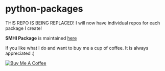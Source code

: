 # python-packages

THIS REPO IS BEING REPLACED! I will now have individual repos for each package I create!

**SMHI Package** is maintained [here](https://github.com/helto4real/pypi_smhi)


If you like what I do and want to buy me a cup of coffee. It is always appreciated :)

<a href="https://www.buymeacoffee.com/ij1qXRM6E" target="_blank"><img src="https://www.buymeacoffee.com/assets/img/custom_images/orange_img.png" alt="Buy Me A Coffee" style="height: auto !important;width: auto !important;" ></a>
